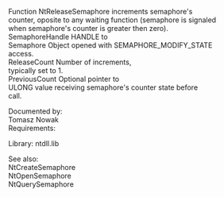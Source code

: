 Function NtReleaseSemaphore increments semaphore's \
counter, oposite to any waiting function \(semaphore is signaled \
when semaphore's counter is greater then zero\). \
SemaphoreHandle HANDLE to \
Semaphore Object opened with SEMAPHORE\_MODIFY\_STATE \
access. \
ReleaseCount Number of increments, \
typically set to 1. \
PreviousCount Optional pointer to \
ULONG value receiving semaphore's counter state before \
call.

Documented by: \
Tomasz Nowak \
Requirements:

Library: ntdll.lib

See also: \
NtCreateSemaphore \
NtOpenSemaphore \
NtQuerySemaphore
